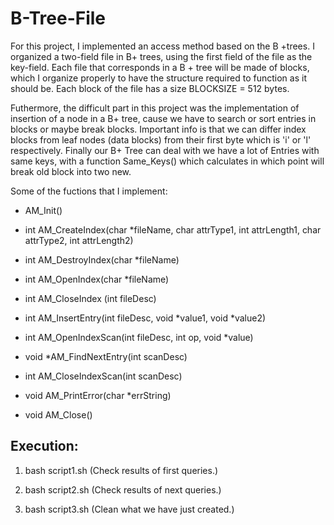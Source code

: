 # B-Tree-File
For this project, I implemented an access method based on the B +trees. I organized a two-field file in B+
trees, using the first field of the file as the key-field. Each file that corresponds
in a B + tree will be made of blocks, which I organize properly to have
the structure required to function as it should be. Each block of the file has a size
BLOCKSIZE = 512 bytes.

Futhermore, the difficult part in this project was the implementation of insertion of a node in a B+ tree, cause we have to search or sort entries in blocks or maybe break blocks. Important info is that we can differ index blocks from leaf nodes (data blocks) from their first byte which is 'i' or 'l' respectively. Finally our B+ Tree can deal with we have a lot of Entries with same keys, with a function Same_Keys() which calculates in which point will break old block into two new.

Some of the fuctions that I implement:

- AM_Init()

- int AM_CreateIndex(char *fileName, char attrType1, int attrLength1, char attrType2, int attrLength2)

- int AM_DestroyIndex(char *fileName)

- int AM_OpenIndex(char *fileName)

- int AM_CloseIndex (int fileDesc)

- int AM_InsertEntry(int fileDesc, void *value1, void *value2)

- int AM_OpenIndexScan(int fileDesc, int op, void *value)

- void *AM_FindNextEntry(int scanDesc)

- int AM_CloseIndexScan(int scanDesc)

- void AM_PrintError(char *errString)

- void AM_Close()

## Execution:
1) bash script1.sh (Check results of first queries.)

2) bash script2.sh (Check results of next queries.)

3) bash script3.sh (Clean what we have just created.)

